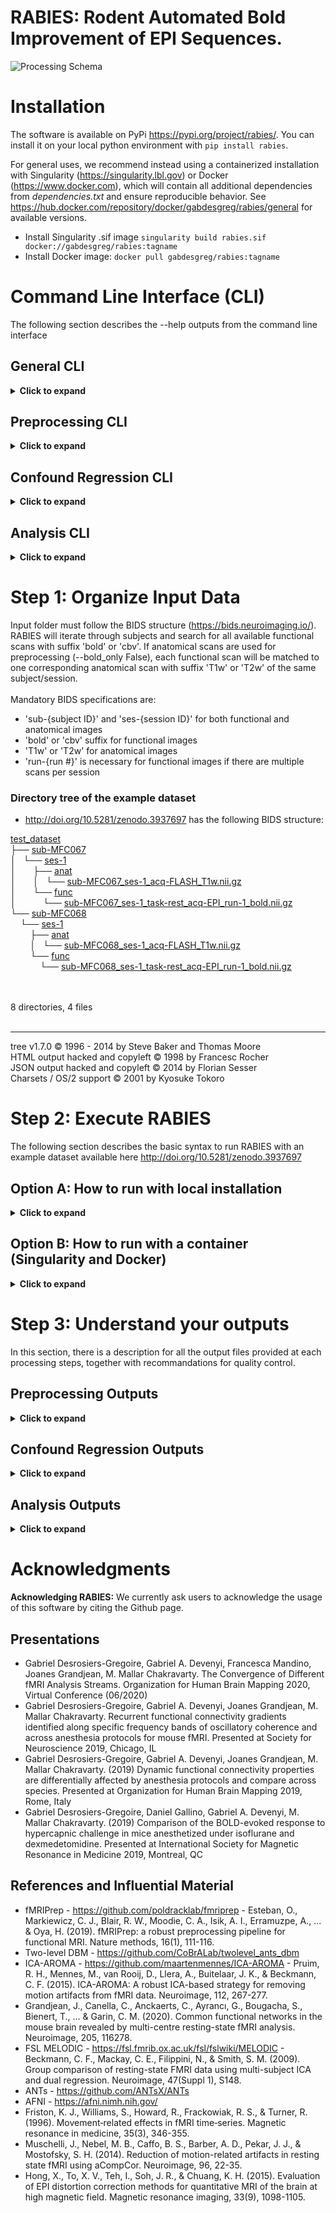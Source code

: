 # RABIES: Rodent Automated Bold Improvement of EPI Sequences.

![Processing Schema](https://github.com/Gab-D-G/pics/blob/master/processing_schema.png)

# Installation

The software is available on PyPi https://pypi.org/project/rabies/.
You can install it on your local python environment with ```pip install rabies```.

For general uses, we recommend instead using a containerized installation with Singularity (https://singularity.lbl.gov) or Docker (https://www.docker.com),
which will contain all additional dependencies from *dependencies.txt* and ensure reproducible behavior.
See https://hub.docker.com/repository/docker/gabdesgreg/rabies/general for available versions.

* Install Singularity .sif image ```singularity build rabies.sif docker://gabdesgreg/rabies:tagname```
* Install Docker image: ```docker pull gabdesgreg/rabies:tagname```

# Command Line Interface (CLI)

The following section describes the --help outputs from the command line interface

## General CLI
<details><summary><b>Click to expand</b></summary>
<p>

```
usage: rabies [-h]
              [-p {Linear,MultiProc,SGE,SGEGraph,PBS,LSF,SLURM,SLURMGraph}]
              [--local_threads LOCAL_THREADS]
              [--scale_min_memory SCALE_MIN_MEMORY] [--min_proc MIN_PROC]
              Processing step ...

RABIES performs processing of rodent fMRI images. Can either run on datasets
that only contain EPI images, or both structural and EPI images.

optional arguments:
  -h, --help            show this help message and exit

Commands:
  The RABIES workflow is seperated into three different processing steps:
  preprocessing, confound regression and analysis. Outputs from the
  preprocessing provides the inputs for the subsequent confound regression,
  and finally analysis.

  Processing step       Description
    preprocess          Conducts preprocessing on an input dataset in BIDS
                        format. Preprocessing includes realignment for motion,
                        correction for susceptibility distortions through non-
                        linear registration, registration to a commonspace
                        atlas and associated masks, evaluation of confounding
                        timecourses, and includes various execution options
                        (see --help).
    confound_regression
                        Flexible options for confound regression are available
                        to apply directly on preprocessing outputs from
                        RABIES. After linear detrending, only selected options
                        are applied sequentially in following the order: 1)
                        ICA-AROMA, 2) highpass/lowpass filtering, 3) frame
                        censoring (from FD/DVARS measures), 4) regression of
                        confound timeseries, 5) standardization of timeseries,
                        and 6) spatial smoothing.
    analysis            A few built-in resting-state functional connectivity
                        (FC) analysis options are provided to conduct rapid
                        analysis on the cleaned timeseries. Options include
                        seed-based FC, whole-brain correlation FC matrix,
                        group-ICA, dual regression and dual ICA.

Execution Options:
  Options for parallel execution of the workflow and memory management.
  WARNING: CHANGING EXECUTION OPTIONS ON A PREVIOUS EXECUTION RISKS RE-
  STARTING THE PROCESSING OF STEPS PREVIOUSLY RUN

  -p {Linear,MultiProc,SGE,SGEGraph,PBS,LSF,SLURM,SLURMGraph}, --plugin {Linear,MultiProc,SGE,SGEGraph,PBS,LSF,SLURM,SLURMGraph}
                        Specify the nipype plugin for workflow execution.
                        Consult https://nipype.readthedocs.io/en/0.11.0/users/
                        plugins.html for details. (default: Linear)
  --local_threads LOCAL_THREADS
                        For local MultiProc execution, set the maximum number
                        of processors run in parallel, defaults to number of
                        CPUs. (default: 12)
  --scale_min_memory SCALE_MIN_MEMORY
                        For a parallel execution with MultiProc, the minimal
                        memory attributed to nodes can be scaled with this
                        multiplier to avoid memory crashes. (default: 1.0)
  --min_proc MIN_PROC   For SGE parallel processing, specify the minimal
                        number of nodes to be assigned to avoid memory
                        crashes. (default: 1)
```
</p>
</details>

## Preprocessing CLI
<details><summary><b>Click to expand</b></summary>
<p>

```
usage: rabies preprocess [-h] [--bold_only] [--anat_autobox] [--bold_autobox]
                         [--apply_despiking]
                         [--HMC_option {intraSubjectBOLD,0,1,2,3}]
                         [--apply_slice_mc] [--detect_dummy]
                         [--data_type {int16,int32,float32,float64}] [--debug]
                         [--bold_inho_cor_method {Rigid,Affine,SyN,disable}]
                         [--robust_bold_inho_cor]
                         [--anat_inho_cor_method {Rigid,Affine,SyN,disable}]
                         [--atlas_reg_script {Rigid,Affine,SyN,NULL}]
                         [--fast_commonspace] [--commonspace_masking]
                         [--coreg_script {Rigid,Affine,SyN,NULL}]
                         [--coreg_masking]
                         [--nativespace_resampling NATIVESPACE_RESAMPLING]
                         [--commonspace_resampling COMMONSPACE_RESAMPLING]
                         [--anatomical_resampling ANATOMICAL_RESAMPLING]
                         [--TR TR] [--no_STC] [--tpattern {alt,seq}]
                         [--anat_template ANAT_TEMPLATE]
                         [--brain_mask BRAIN_MASK] [--WM_mask WM_MASK]
                         [--CSF_mask CSF_MASK] [--vascular_mask VASCULAR_MASK]
                         [--labels LABELS]
                         bids_dir output_dir

positional arguments:
  bids_dir              the root folder of the BIDS-formated input data
                        directory.
  output_dir            the output path to drop outputs from major
                        preprocessing steps.

optional arguments:
  -h, --help            show this help message and exit
  --bold_only           Apply preprocessing with only EPI scans. Commonspace
                        registration is executed directly using the corrected
                        EPI 3D reference images. The commonspace registration
                        simultaneously applies distortion correction, this
                        option will produce only commonspace outputs.
                        (default: False)
  --anat_autobox        Crops out extra space around the brain on the
                        structural image using AFNI's 3dAutobox https://afni.n
                        imh.nih.gov/pub/dist/doc/program_help/3dAutobox.html.
                        (default: False)
  --bold_autobox        Crops out extra space around the brain on the EPI
                        image using AFNI's 3dAutobox https://afni.nimh.nih.gov
                        /pub/dist/doc/program_help/3dAutobox.html. (default:
                        False)
  --apply_despiking     Applies AFNI's 3dDespike https://afni.nimh.nih.gov/pub
                        /dist/doc/program_help/3dDespike.html. (default:
                        False)
  --HMC_option {intraSubjectBOLD,0,1,2,3}
                        Select an option for head motion realignment among the
                        pre-built options from https://github.com/ANTsX/ANTsR/
                        blob/master/R/ants_motion_estimation.R. (default:
                        intraSubjectBOLD)
  --apply_slice_mc      Whether to apply a slice-specific motion correction
                        after initial volumetric HMC. This can correct for
                        interslice misalignment resulting from within-TR
                        motion. With this option, motion corrections and the
                        subsequent resampling from registration are applied
                        sequentially, since the 2D slice registrations cannot
                        be concatenate with 3D transforms. (default: False)
  --detect_dummy        Detect and remove initial dummy volumes from the EPI,
                        and generate a reference EPI based on these volumes if
                        detected. Dummy volumes will be removed from the
                        output preprocessed EPI. (default: False)
  --data_type {int16,int32,float32,float64}
                        Specify data format outputs to control for file size.
                        (default: float32)
  --debug               Run in debug mode. (default: False)

Registration Options:
  Customize options for various registration steps. The three in-built
  registration script options provided consist of a 'Rigid', 'Affine' and
  'SyN' (non-linear) registration. Other options also allow alternative
  workflows to troubleshoot registration failures.

  --bold_inho_cor_method {Rigid,Affine,SyN,disable}
                        Select a registration type for masking during
                        inhomogeneity correction of the EPI. (default: Rigid)
  --robust_bold_inho_cor
                        This option will conduct an iterative scheme for
                        inhomogeneity correction of the EPIs, where an initial
                        correction step is run to generate a unbiased EPI
                        template from the dataset, to provide a novel dataset-
                        specific EPI template. This new template is then used
                        as registration target for a final round of
                        correction, instead of structural images. This can
                        help the inhomogeneity correction of EPIs with bad
                        anatomical contrasts and high distortions. (default:
                        False)
  --anat_inho_cor_method {Rigid,Affine,SyN,disable}
                        Select a registration type for masking during
                        inhomogeneity correction of the structural image.
                        (default: SyN)
  --atlas_reg_script {Rigid,Affine,SyN,NULL}
                        Specify a registration script for alignment of the
                        unbiased dataset template to the atlas. (default: SyN)
  --fast_commonspace    This option will skip the generation of a dataset
                        template from
                        https://github.com/CoBrALab/twolevel_ants_dbm. Instead
                        each anatomical scan will be individually registered
                        to the commonspace template using the
                        --atlas_reg_script. Note that this option, although
                        faster, is expected to reduce the quality of
                        commonspace registration. (default: False)
  --commonspace_masking
                        If true, will use masks originating from the
                        inhomogeneity correction step to orient commonspace
                        alignment. (default: False)
  --coreg_script {Rigid,Affine,SyN,NULL}
                        Specify EPI to anat coregistration script. (default:
                        SyN)
  --coreg_masking       If true, will use masks originating from the EPI
                        inhomogeneity correction step to orient alignment to
                        the target anatomical image. (default: False)

Resampling Options:
  The following options allow to customize the voxel dimensions for the
  preprocessed EPIs or for the anatomical images during registration. Axis
  resampling specifications must follow the format 'dim1xdim2xdim3' (in mm)
  with the RAS axis convention (dim1=Right-Left, dim2=Anterior-Posterior,
  dim3=Superior-Inferior). The original dimensions are conserved if
  'inputs_defined' is specified.

  --nativespace_resampling NATIVESPACE_RESAMPLING
                        Can specify a resampling dimension for the nativespace
                        outputs. (default: inputs_defined)
  --commonspace_resampling COMMONSPACE_RESAMPLING
                        Can specify a resampling dimension for the commonspace
                        outputs. (default: inputs_defined)
  --anatomical_resampling ANATOMICAL_RESAMPLING
                        Can specify resampling dimensions for the template
                        files to optimize registration efficiency. By defaults
                        ('inputs_defined'), the resampling dimension is
                        estimated from the input images. The smallest
                        dimension among the anatomical images (EPI images
                        instead if --bold_only is True) defines the isotropic
                        resolution for resampling. (default: inputs_defined)

STC Options:
  Specify Slice Timing Correction (STC) info that is fed to AFNI 3dTshift
  (https://afni.nimh.nih.gov/pub/dist/doc/program_help/3dTshift.html). The
  STC is applied in the anterior-posterior orientation, assuming slices were
  acquired in this direction.

  --TR TR               Specify repetition time (TR) in seconds. (default:
                        1.0s)
  --no_STC              Select this option to ignore the STC step. (default:
                        False)
  --tpattern {alt,seq}  Specify if interleaved or sequential acquisition.
                        'alt' for interleaved, 'seq' for sequential. (default:
                        alt)

Template Files:
  Specify commonspace template and associated mask/label files. A mouse
  atlas is provided as default
  https://wiki.mouseimaging.ca/display/MICePub/Mouse+Brain+Atlases.

  --anat_template ANAT_TEMPLATE
                        Anatomical file for the commonspace template.
                        (default: /home/gabriel/.local/share/rabies/DSURQE_40m
                        icron_average.nii.gz)
  --brain_mask BRAIN_MASK
                        Brain mask for the template. (default: /home/gabriel/.
                        local/share/rabies/DSURQE_40micron_mask.nii.gz)
  --WM_mask WM_MASK     White matter mask for the template. (default: /home/ga
                        briel/.local/share/rabies/DSURQE_40micron_eroded_WM_ma
                        sk.nii.gz)
  --CSF_mask CSF_MASK   CSF mask for the template. (default: /home/gabriel/.lo
                        cal/share/rabies/DSURQE_40micron_eroded_CSF_mask.nii.g
                        z)
  --vascular_mask VASCULAR_MASK
                        Can provide a mask of major blood vessels for
                        computing confound timeseries. The default mask was
                        generated by applying MELODIC ICA and selecting the
                        resulting component mapping onto major veins.
                        (default: /home/gabriel/.local/share/rabies/vascular_m
                        ask.nii.gz)
  --labels LABELS       Atlas file with anatomical labels. (default: /home/gab
                        riel/.local/share/rabies/DSURQE_40micron_labels.nii.gz
                        )
```

</p>
</details>

## Confound Regression CLI
<details><summary><b>Click to expand</b></summary>
<p>

```
usage: rabies confound_regression [-h] [--output_name OUTPUT_NAME]
                                  [--commonspace_analysis] [--TR TR]
                                  [--highpass HIGHPASS] [--lowpass LOWPASS]
                                  [--smoothing_filter SMOOTHING_FILTER]
                                  [--run_aroma] [--aroma_dim AROMA_DIM]
                                  [--conf_list [{WM_signal,CSF_signal,vascular_signal,global_signal,aCompCor,mot_6,mot_24,mean_FD} ...]]
                                  [--FD_censoring]
                                  [--FD_threshold FD_THRESHOLD]
                                  [--DVARS_censoring]
                                  [--minimum_timepoint MINIMUM_TIMEPOINT]
                                  [--standardize]
                                  [--timeseries_interval TIMESERIES_INTERVAL]
                                  preprocess_out output_dir

positional arguments:
  preprocess_out        path to RABIES preprocessing output directory with the
                        datasinks.
  output_dir            path to drop confound regression output datasink.

optional arguments:
  -h, --help            show this help message and exit
  --output_name OUTPUT_NAME
                        Creates a new output folder to store the workflow of
                        this CR run, to avoid potential overlaps with previous
                        runs (can be useful if investigating multiple
                        strategies). (default: confound_regression_wf)
  --commonspace_analysis
                        If should run confound regression on the commonspace
                        bold output. (default: True)
  --TR TR               Specify repetition time (TR) in seconds. (default:
                        1.0s)
  --highpass HIGHPASS   Specify highpass filter frequency. (default: None)
  --lowpass LOWPASS     Specify lowpass filter frequency. (default: None)
  --smoothing_filter SMOOTHING_FILTER
                        Specify spatial smoothing filter size in mm. Uses
                        nilearn's function https://nilearn.github.io/modules/g
                        enerated/nilearn.image.smooth_img.html (default: None)
  --run_aroma           Whether to run ICA-AROMA or not. The classifier
                        implemented within RABIES is a slightly modified
                        version from the original (Pruim et al. 2015), with
                        parameters and masks adapted for rodent images.
                        (default: False)
  --aroma_dim AROMA_DIM
                        Can specify a fixed number of dimension for the
                        MELODIC run before ICA-AROMA. (default: 0)
  --conf_list [{WM_signal,CSF_signal,vascular_signal,global_signal,aCompCor,mot_6,mot_24,mean_FD} ...]
                        List of nuisance regressors that will be applied on
                        voxel timeseries. WM/CSF/vascular/global_signal:
                        correspond to mean signal from WM/CSF/vascular/brain
                        masks. mot_6: 6 rigid HMC parameters. mot_24: mot_6 +
                        their temporal derivative, and all 12 parameters
                        squared (Friston et al. 1996). aCompCor: corresponds
                        to the timeseries of components from a PCA conducted
                        on the combined WM and CSF masks voxel timeseries,
                        including all components that together explain 50/100
                        of the variance, as in Muschelli et al. 2014. mean_FD:
                        the mean framewise displacement timecourse (default:
                        [])
  --FD_censoring        Whether to remove timepoints that exceed a framewise
                        displacement threshold. The frames that exceed the
                        given threshold together with 1 back and 4 forward
                        frames will be masked out (based on Power et al.
                        2012). (default: False)
  --FD_threshold FD_THRESHOLD
                        Scrubbing threshold for the mean framewise
                        displacement in mm (averaged across the brain mask) to
                        select corrupted volumes. (default: 0.05)
  --DVARS_censoring     Whether to remove timepoints that present outlier
                        values on the DVARS metric (temporal derivative of
                        global signal). This will censor out timepoints until
                        a distribution of DVARS values is obtained without
                        outliers values above or below 2.5 standard
                        deviations. (default: False)
  --minimum_timepoint MINIMUM_TIMEPOINT
                        Can select a threshold number of timepoint to remain
                        after censoring, and return empty files for scans that
                        don't pass threshold. (default: 3)
  --standardize         Whether to standardize timeseries to unit variance.
                        (default: False)
  --timeseries_interval TIMESERIES_INTERVAL
                        Specify a time interval in the timeseries to keep.
                        e.g. "0,80". By default all timeseries are kept.
                        (default: all)
```

</p>
</details>

## Analysis CLI
<details><summary><b>Click to expand</b></summary>
<p>

```
usage: rabies analysis [-h] [--output_name OUTPUT_NAME]
                       [--scan_list [SCAN_LIST ...]]
                       [--seed_list [SEED_LIST ...]] [--data_diagnosis]
                       [--FC_matrix] [--ROI_type {parcellated,voxelwise}]
                       [--group_ICA] [--TR TR] [--dim DIM] [--DR_ICA]
                       [--IC_file IC_FILE] [--dual_ICA DUAL_ICA]
                       [--prior_maps PRIOR_MAPS]
                       [--prior_bold_idx [PRIOR_BOLD_IDX ...]]
                       [--prior_confound_idx [PRIOR_CONFOUND_IDX ...]]
                       confound_regression_out output_dir

positional arguments:
  confound_regression_out
                        path to RABIES confound regression output directory
                        with the datasink.
  output_dir            path to drop analysis outputs.

optional arguments:
  -h, --help            show this help message and exit
  --output_name OUTPUT_NAME
                        Creates a new output folder to store the workflow of
                        this analysis run, to avoid potential overlaps with
                        previous runs. (default: analysis_wf)
  --scan_list [SCAN_LIST ...]
                        This option offers to run the analysis on a subset of
                        the scans. The scans selected are specified by
                        providing the full path to each EPI file from the
                        input BIDS folder. The list of scan can be specified
                        manually as a list of file name '--scan_list
                        scan1.nii.gz scan2.nii.gz ...' or the files can be
                        imbedded into a .txt file with one filename per row.
                        By default, 'all' will use all the scans previously
                        processed. (default: ['all'])
  --seed_list [SEED_LIST ...]
                        Can provide a list of seed .nii images that will be
                        used to evaluate seed-based correlation maps based on
                        Pearson's r. Each seed must consist of a binary mask
                        representing the ROI in commonspace. (default: [])
  --data_diagnosis      This option carries out the spatiotemporal diagnosis
                        as described in Desrosiers-Gregoire et al. The
                        diagnosis outputs key temporal and spatial features at
                        the scan level allowing the identification of sources
                        of confounds in individual scans. A follow-up group-
                        level correlation between spatial features is also
                        conducted to evaluate corruption of group-level
                        outputs. We recommend to conduct a data diagnosis from
                        this workflow to complement FC analysis by evaluating
                        the intrinsic corruption of the dataset as well as the
                        effectiveness of the confound correction strategies.
                        (default: False)

FC Matrix:
  Options for performing a whole-brain timeseries correlation matrix
  analysis.

  --FC_matrix           Choose this option to derive a whole-brain functional
                        connectivity matrix, based on the Pearson's r
                        correlation of regional timeseries for each subject
                        cleaned timeseries. (default: False)
  --ROI_type {parcellated,voxelwise}
                        Define the types of ROI to extract regional timeseries
                        for correlation matrix analysis. Options are
                        'parcellated', in which case the atlas labels provided
                        for preprocessing are used as ROIs, or 'voxelwise', in
                        which case all voxel timeseries are cross-correlated.
                        (default: parcellated)

Group ICA:
  Options for performing group-ICA using FSL's MELODIC on the whole dataset
  cleaned timeseries. Note that confound regression must have been conducted
  on commonspace outputs.

  --group_ICA           Choose this option to conduct group-ICA. (default:
                        False)
  --TR TR               Specify repetition time (TR) in seconds. (default:
                        1.0s)
  --dim DIM             You can specify the number of ICA components to be
                        derived. The default uses an automatic estimation.
                        (default: 0)

DR ICA:
  Options for performing a dual regression analysis based on a previous
  group-ICA run from FSL's MELODIC. Note that confound regression must have
  been conducted on commonspace outputs.

  --DR_ICA              Choose this option to conduct dual regression on each
                        subject timeseries. This analysis will output the
                        spatial maps corresponding to the linear coefficients
                        from the second linear regression. See
                        rabies.analysis_pkg.analysis_functions.dual_regression
                        for the specific code. (default: False)
  --IC_file IC_FILE     Option to provide a melodic_IC.nii.gz file with the
                        ICA components from a previous group-ICA run. If none
                        is provided, a group-ICA will be run with the dataset
                        cleaned timeseries. (default: None)

Dual ICA:
  Options for performing a Dual ICA. Need to provide the prior maps to fit
  --prior_maps, and the associated indices for the target components in
  --prior_bold_idx

  --dual_ICA DUAL_ICA   Specify how many subject-specific sources to compute
                        using dual ICA. (default: 0)
  --prior_maps PRIOR_MAPS
                        Provide a 4D nifti image with a series of spatial
                        priors representing common sources of signal (e.g. ICA
                        components from a group-ICA run). Default: Corresponds
                        to a MELODIC run on a combined group of anesthetized-
                        ventilated and awake mice. Confound regression
                        consisted of highpass at 0.01 Hz, FD censoring at
                        0.03mm, DVARS censoring, and
                        mot_6,WM_signal,CSF_signal as regressors. (default:
                        /home/gabriel/.local/share/rabies/melodic_IC.nii.gz)
  --prior_bold_idx [PRIOR_BOLD_IDX ...]
                        Specify the indices for the priors to fit from
                        --prior_maps. (default: [5, 12, 19])
  --prior_confound_idx [PRIOR_CONFOUND_IDX ...]
                        Specify the indices for the confound components from
                        --prior_maps. This is pertinent for the
                        --data_diagnosis outputs. (default: [0, 1, 2, 6, 7, 8,
                        9, 10, 11, 13, 14, 21, 22, 24, 26, 28, 29])
```

</p>
</details>

# Step 1: Organize Input Data

Input folder must follow the BIDS structure (https://bids.neuroimaging.io/). RABIES will iterate through subjects and search for all available functional scans with suffix 'bold' or 'cbv'.
If anatomical scans are used for preprocessing (--bold_only False), each functional scan will be matched to one corresponding anatomical scan with suffix 'T1w' or 'T2w' of the same subject/session.
<br/>
<br/>
Mandatory BIDS specifications are:
* 'sub-{subject ID}' and 'ses-{session ID}' for both functional and anatomical images
* 'bold' or 'cbv' suffix for functional images
* 'T1w' or 'T2w' for anatomical images
* 'run-{run #}' is necessary for functional images if there are multiple scans per session

### Directory tree of the example dataset
* http://doi.org/10.5281/zenodo.3937697 has the following BIDS structure:

<!DOCTYPE html>
<html>
<head>
 <meta http-equiv="Content-Type" content="text/html; charset=UTF-8">
 <meta name="Author" content="Made by 'tree'">
 <meta name="GENERATOR" content="$Version: $ tree v1.7.0 (c) 1996 - 2014 by Steve Baker, Thomas Moore, Francesc Rocher, Florian Sesser, Kyosuke Tokoro $">
  <!--
  BODY { font-family : ariel, monospace, sans-serif; }
  P { font-weight: normal; font-family : ariel, monospace, sans-serif; color: black; background-color: transparent;}
  B { font-weight: normal; color: black; background-color: transparent;}
  A:visited { font-weight : normal; text-decoration : none; background-color : transparent; margin : 0px 0px 0px 0px; padding : 0px 0px 0px 0px; display: inline; }
  A:link    { font-weight : normal; text-decoration : none; margin : 0px 0px 0px 0px; padding : 0px 0px 0px 0px; display: inline; }
  A:hover   { color : #000000; font-weight : normal; text-decoration : underline; background-color : yellow; margin : 0px 0px 0px 0px; padding : 0px 0px 0px 0px; display: inline; }
  A:active  { color : #000000; font-weight: normal; background-color : transparent; margin : 0px 0px 0px 0px; padding : 0px 0px 0px 0px; display: inline; }
  .VERSION { font-size: small; font-family : arial, sans-serif; }
  .NORM  { color: black;  background-color: transparent;}
  .FIFO  { color: purple; background-color: transparent;}
  .CHAR  { color: yellow; background-color: transparent;}
  .DIR   { color: blue;   background-color: transparent;}
  .BLOCK { color: yellow; background-color: transparent;}
  .LINK  { color: aqua;   background-color: transparent;}
  .SOCK  { color: fuchsia;background-color: transparent;}
  .EXEC  { color: green;  background-color: transparent;}
  -->
</head>
<body>
	<p>
	<a href="test_dataset">test_dataset</a><br>
	├── <a href="test_dataset/sub-MFC067/">sub-MFC067</a><br>
	│   └── <a href="test_dataset/sub-MFC067/ses-1/">ses-1</a><br>
	│   &nbsp;&nbsp;&nbsp; ├── <a href="test_dataset/sub-MFC067/ses-1/anat/">anat</a><br>
	│   &nbsp;&nbsp;&nbsp; │   └── <a href="test_dataset/sub-MFC067/ses-1/anat/sub-MFC067_ses-1_acq-FLASH_T1w.nii.gz">sub-MFC067_ses-1_acq-FLASH_T1w.nii.gz</a><br>
	│   &nbsp;&nbsp;&nbsp; └── <a href="test_dataset/sub-MFC067/ses-1/func/">func</a><br>
	│   &nbsp;&nbsp;&nbsp; &nbsp;&nbsp;&nbsp; └── <a href="test_dataset/sub-MFC067/ses-1/func/sub-MFC067_ses-1_task-rest_acq-EPI_run-1_bold.nii.gz">sub-MFC067_ses-1_task-rest_acq-EPI_run-1_bold.nii.gz</a><br>
	└── <a href="test_dataset/sub-MFC068/">sub-MFC068</a><br>
	&nbsp;&nbsp;&nbsp; └── <a href="test_dataset/sub-MFC068/ses-1/">ses-1</a><br>
	&nbsp;&nbsp;&nbsp; &nbsp;&nbsp;&nbsp; ├── <a href="test_dataset/sub-MFC068/ses-1/anat/">anat</a><br>
	&nbsp;&nbsp;&nbsp; &nbsp;&nbsp;&nbsp; │   └── <a href="test_dataset/sub-MFC068/ses-1/anat/sub-MFC068_ses-1_acq-FLASH_T1w.nii.gz">sub-MFC068_ses-1_acq-FLASH_T1w.nii.gz</a><br>
	&nbsp;&nbsp;&nbsp; &nbsp;&nbsp;&nbsp; └── <a href="test_dataset/sub-MFC068/ses-1/func/">func</a><br>
	&nbsp;&nbsp;&nbsp; &nbsp;&nbsp;&nbsp; &nbsp;&nbsp;&nbsp; └── <a href="test_dataset/sub-MFC068/ses-1/func/sub-MFC068_ses-1_task-rest_acq-EPI_run-1_bold.nii.gz">sub-MFC068_ses-1_task-rest_acq-EPI_run-1_bold.nii.gz</a><br>
	<br><br>
	</p>
	<p>

8 directories, 4 files
	<br><br>
	</p>
	<hr>
	<p class="VERSION">
		 tree v1.7.0 © 1996 - 2014 by Steve Baker and Thomas Moore <br>
		 HTML output hacked and copyleft © 1998 by Francesc Rocher <br>
		 JSON output hacked and copyleft © 2014 by Florian Sesser <br>
		 Charsets / OS/2 support © 2001 by Kyosuke Tokoro
	</p>
</body>
</html>

# Step 2: Execute RABIES
The following section describes the basic syntax to run RABIES with an example dataset available here http://doi.org/10.5281/zenodo.3937697

## Option A: How to run with local installation

<details><summary><b>Click to expand</b></summary>
<p>

**preprocess**
```sh
rabies -p MultiProc preprocess test_dataset/ preprocess_outputs/ --TR 1.0s --no_STC
```
First, this will run the minimal preprocessing step on the test dataset and store outputs into preprocess_outputs/ folder. The option -p MultiProc specifies to run the pipeline in parallel according to available local threads.
<br/>

**confound_correction**
```sh
rabies -p MultiProc confound_correction preprocess_outputs/ confound_correction_outputs/ --TR 1.0s --commonspace_bold --smoothing_filter 0.3 --conf_list WM_signal CSF_signal vascular_signal mot_6
```
Next, to conduct the modeling and regression of confounding sources, the confound_correction step can be run with custom options for denoising. In this case, we apply a highpass filtering at 0.01Hz, together with the voxelwise regression of the 6 rigid realignment parameters and the mean WM,CSF and vascular signal which are derived from masks provided along with the anatomical template. Finally, a smoothing filter 0.3mm is applied. We are running this on the commonspace outputs from preprocess (--commonspace_bold), since we will run analysis in commonspace in the next step.
<br/>

**analysis**
```sh
rabies -p MultiProc analysis confound_correction_outputs analysis_outputs/ --TR 1.0s --group_ICA --DR_ICA
```
Finally, RABIES has a few standard analysis options provided, which are specified in the Analysis documentation. In this example, we are going to run group independent component analysis (--group_ICA), using FSL's MELODIC function, followed by a dual regression (--DR_ICA) to back propagate the group components onto individual subjects.

</p>
</details>

## Option B: How to run with a container (Singularity and Docker)

<details><summary><b>Click to expand</b></summary>
<p>

Containers are independent computing environments which have their own dependencies installed to ensure consistent and reliable
execution of the software regardless of the user.
Singularity containers can be exported to remote high-performance computing platforms (e.g. computecanada).
<br/>
The main difference for the execution of a container consists in relating the paths for all relevant directories from the local
computer to the container's internal folders. This is done using -B for Singularity and -v for Docker. See below for examples:
<br/>

### Singularity execution

**preprocess**
```sh
singularity run -B $PWD/test_dataset:/test_dataset:ro \
-B $PWD/preprocess_outputs:/preprocess_outputs/ \
/path_to_singularity_image/rabies.sif -p MultiProc preprocess /test_dataset/ /preprocess_outputs/ --TR 1.0s --no_STC
```
<br/>

**confound_correction**
```sh
singularity run -B $PWD/test_dataset:/test_dataset:ro \
-B $PWD/preprocess_outputs:/preprocess_outputs/ \
-B $PWD/confound_correction_outputs:/confound_correction_outputs/ \
/path_to_singularity_image/rabies.sif -p MultiProc confound_correction /preprocess_outputs/ /confound_correction_outputs/ --TR 1.0s --highpass 0.01 --commonspace_bold --smoothing_filter 0.3 --conf_list WM_signal CSF_signal vascular_signal mot_6
```
Note here that the path to the dataset is still linked to the container with -B, even though it is not explicitely part of the inputs in the confound regression call. This is necessary since the paths used in the preprocess steps are still accessed in the background, and there will be an error if the paths are not kept consistent across processing steps.
<br/>

**analysis**
```sh
singularity run -B $PWD/test_dataset:/test_dataset:ro \
-B $PWD/preprocess_outputs:/preprocess_outputs/ \
-B $PWD/confound_correction_outputs:/confound_correction_outputs/ \
-B $PWD/analysis_outputs:/analysis_outputs/ \
/path_to_singularity_image/rabies.sif -p MultiProc analysis /confound_correction_outputs /analysis_outputs/ --TR 1.0s --group_ICA --DR_ICA
```
<br/>

### Docker execution
```sh
docker run -it --rm \
-v /local_input_folder_path:/nii_inputs:ro \
-v /local_output_folder_path:/outputs \
rabies preprocess /nii_inputs /outputs --further_execution_specifications
```
The docker execution has very similar syntax to the singularity execution, except that -B is replaced by -v, and some further specifications may be needed (e.g. -it, --rm).

</p>
</details>

# Step 3: Understand your outputs

In this section, there is a description for all the output files provided at each processing steps, together with recommandations for quality control.

## Preprocessing Outputs
<details><summary><b>Click to expand</b></summary>
<p>

Important outputs will be found in the datasink folders. All the different preprocessing outputs are found below:
- **anat_datasink**: Includes outputs specific to the anatomical preprocessing workflow
    - anat_preproc: preprocessed anatomical scans that are used for further registrations
    - anat_mask: brain mask in the anatomical native space
    - WM_mask: WM mask in the anatomical native space
    - CSF_mask: CSF mask in the anatomical native space
    - anat_labels: atlas labels in the anatomical native space
- **bold_datasink**: Includes corrected EPI timeseries (corrected_bold/ for native space and commonspace_bold/ for registered to commonspace), EPI masks and other key EPI outputs from the preprocessing workflow
    - input_bold: original raw EPI images used as inputs into the pipeline
    - corrected_bold: EPI timeseries after preprocessing in native space
    - corrected_bold_ref: reference 3D EPI image (temporal median) after correction
    - bold_brain_mask: brain mask in the corrected_bold space
    - bold_WM_mask: WM mask in the corrected_bold space
    - bold_CSF_mask: CSF mask in the corrected_bold space
    - bold_labels: atlas labels in the corrected_bold space
    - commonspace_bold: EPI timeseries after preprocessing in common space
    - commonspace_bold_mask: brain mask in the commonspace_bold space
    - commonspace_bold_WM_mask: WM mask in the commonspace_bold space
    - commonspace_bold_CSF_mask: CSF mask in the commonspace_bold space
    - commonspace_vascular_mask: vascular mask in the commonspace_bold space
    - commonspace_bold_labels: atlas labels in the commonspace_bold space
    - initial_bold_ref: initial reference 3D EPI image that was subsequently used for bias-field correction
    - bias_cor_bold: reference 3D EPI after bias-field correction which is then used for co-registration
    - bias_cor_bold_warped2anat: bias_cor_bold warped to the co-registration target anatomical image
- **commonspace_datasink**: Outputs from the common space registration
    - ants_dbm_template: the dataset template generated from the registration of anatomical images, using two-level ants dbm (https://github.com/CoBrALab/twolevel_ants_dbm), can be found here
    - warped_template: ants_dbm_template warped to the provided common space template after registration
    - ants_dbm_outputs: a complete output from the two-level ants dbm run for the generation of a dataset anatomical template
- **transforms_datasink**: Contains all transforms
    - affine_bold2anat: affine transforms from the EPI co-registration to the anatomical image
    - warp_bold2anat: non-linear transforms from the EPI co-registration to the anatomical image
    - inverse_warp_bold2anat: inverse of the non-linear transforms from the EPI co-registration to the anatomical image
    - anat_to_template_affine: affine transforms from the registration of the anatomical image to ants_dbm_template registration
    - anat_to_template_warp: non-linear transforms from the registration of the anatomical image to ants_dbm_template registration
    - anat_to_template_inverse_warp: inverse of the non-linear transforms from the registration of the anatomical image to ants_dbm_template
    - template_to_common_affine: affine transforms from the registration of the ants_dbm_template to the commonspace template
    - template_to_common_warp: non-linear transforms from the registration of the ants_dbm_template to the commonspace template
    - template_to_common_inverse_warp: inverse of the non-linear transforms from the registration of the ants_dbm_template to the commonspace template

- **confounds_datasink**: contains confounding features from the EPI that are relevant for subsequent confound regression
    - confounds_csv: a .csv file with the diverse potential confound timecourses. Includes up to 24 motion parameters (6 rigid parameters, their temporal derivative, and all 12 parameters squared; Friston et al. 1996), the global signal, the WM mask signal, the CSF mask signal, the vascular mask signal and aCompCor timecourses (Muschelli et al. 2014).
    - FD_csv: a .csv file with the timecourse of the voxelwise mean and maximal framewise displacement (FD) estimations
    - FD_voxelwise: a .nii image which contains FD timecourses for all single voxel
    - pos_voxelwise: a .nii image which contains the relative positioning timecourses for all single voxel

### Recommendations for Quality Control (QC)
Visual QC outputs in .png format are generate for several processing milestones. These can be found in the rabies_out/QC_report folder.
The milestones include:
* **template_files**: displays the overlap of the provided anatomical template with it's associated masks and labels.
* **anat_denoising**: represents the processing steps for the denoising of the anatomical image before main registration steps. It includes 1-the raw image, 2-the initial correction, 3-the overlap of the registered mask used for final correction, 4-final corrected output.
* **bold_denoising**: same as anat_denoising, but for the functional image.
* **EPI2Anat**: registration of the EPI to the anatomical image within subject
* **Anat2Template**: registration of the anatomical image to the dataset-generated template
* **Template2Commonspace**: registration of the dataset template to the provided commonspace template
* **temporal_denoising**: includes the timecourse of the head motion realignment parameters and associated framewise displacement. Also include spatial maps for temporal variability and tSNR.
The following image presents an example of the overlap for the EPI2Anat registration:
![Processing Schema](https://github.com/Gab-D-G/pics/blob/master/sub-jgrAesMEDISOc11L_ses-1_run-1_EPI2Anat.png)

</p>
</details>

## Confound Regression Outputs

<details><summary><b>Click to expand</b></summary>
<p>

Important outputs from confound regression will be found in the confound_correction_datasink present in the provided output folder:
- **confound_correction_datasink**: Includes outputs specific to the anatomical preprocessing workflow
    - cleaned_timeseries: Resulting timeseries after the application of confound regression
    - VE_file: .pkl file which contains a dictionary vectors, where each vector corresponds to the voxelwise the variance explained (VE) from each regressor in the regression model
    - aroma_out: if --run_aroma is selected, the outputs from running ICA-AROMA will be saved, which includes the MELODIC ICA outputs and the component classification results
    - subject_melodic_ICA: if --diagnosis_output is activated, will contain the outputs from MELODIC ICA run on each individual scan
    - tSNR_map: if --diagnosis_output is activated, this will contain the tSNR map for each scan before confound regression

</p>
</details>

## Analysis Outputs

<details><summary><b>Click to expand</b></summary>
<p>

Important outputs from analysis will be found in the analysis_datasink present in the provided output folder:
- **analysis_datasink**: Includes outputs specific to the anatomical preprocessing workflow
    - group_ICA_dir: complete output from MELODIC ICA, which includes a HTML report for visualization
    - group_IC_file: MELODIC ICA output file with the ICA components
    - DR_data_file: dual regression outputs in the form of a .pkl file which contains a 2D numpy array of component number by voxel number
    - DR_nii_file: dual regression outputs in the form of a .nii file which contains all component 3D maps concatenated into a single .nii file, where the component numbers correspond to the provided template ICA file
    - matrix_data_file: .pkl file which contains a 2D numpy array representing the whole-brain correlation matrix. If using parcellation, the row/column ROI indices are in increasing number of the atlas label number
    - matrix_fig: .png file offered for visualization which represent the correlation matrix
    - seed_correlation_maps: nifti files with voxelwise correlation maps for all provided seeds for seed-based FC

</p>
</details>

# Acknowledgments

**Acknowledging RABIES:** We currently ask users to acknowledge the usage of this software by citing the Github page.

## Presentations
* Gabriel Desrosiers-Gregoire, Gabriel A. Devenyi, Francesca Mandino, Joanes Grandjean, M. Mallar Chakravarty. The Convergence of Different fMRI Analysis Streams.
Organization for Human Brain Mapping 2020, Virtual Conference (06/2020)
* Gabriel Desrosiers-Gregoire, Gabriel A. Devenyi, Joanes Grandjean, M. Mallar Chakravarty. Recurrent functional connectivity gradients identified along specific frequency bands of oscillatory coherence and across anesthesia protocols for mouse fMRI. Presented at Society for Neuroscience 2019, Chicago, IL
* Gabriel Desrosiers-Gregoire, Gabriel A. Devenyi, Joanes Grandjean, M. Mallar Chakravarty. (2019) Dynamic functional connectivity properties are differentially affected by anesthesia protocols and compare across species. Presented at Organization for Human Brain Mapping 2019, Rome, Italy
* Gabriel Desrosiers-Gregoire, Daniel Gallino, Gabriel A. Devenyi, M. Mallar Chakravarty. (2019) Comparison of the BOLD-evoked response to hypercapnic challenge in mice anesthetized under isoflurane and dexmedetomidine. Presented at International Society for Magnetic Resonance in Medicine 2019, Montreal, QC

## References and Influential Material
* fMRIPrep - https://github.com/poldracklab/fmriprep - Esteban, O., Markiewicz, C. J., Blair, R. W., Moodie, C. A., Isik, A. I., Erramuzpe, A., ... & Oya, H. (2019). fMRIPrep: a robust preprocessing pipeline for functional MRI. Nature methods, 16(1), 111-116.
* Two-level DBM - https://github.com/CoBrALab/twolevel_ants_dbm
* ICA-AROMA - https://github.com/maartenmennes/ICA-AROMA - Pruim, R. H., Mennes, M., van Rooij, D., Llera, A., Buitelaar, J. K., & Beckmann, C. F. (2015). ICA-AROMA: A robust ICA-based strategy for removing motion artifacts from fMRI data. Neuroimage, 112, 267-277.
* Grandjean, J., Canella, C., Anckaerts, C., Ayrancı, G., Bougacha, S., Bienert, T., ... & Garin, C. M. (2020). Common functional networks in the mouse brain revealed by multi-centre resting-state fMRI analysis. Neuroimage, 205, 116278.
* FSL MELODIC - https://fsl.fmrib.ox.ac.uk/fsl/fslwiki/MELODIC - Beckmann, C. F., Mackay, C. E., Filippini, N., & Smith, S. M. (2009). Group comparison of resting-state FMRI data using multi-subject ICA and dual regression. Neuroimage, 47(Suppl 1), S148.
* ANTs - https://github.com/ANTsX/ANTs
* AFNI - https://afni.nimh.nih.gov/
* Friston, K. J., Williams, S., Howard, R., Frackowiak, R. S., & Turner, R. (1996). Movement‐related effects in fMRI time‐series. Magnetic resonance in medicine, 35(3), 346-355.
* Muschelli, J., Nebel, M. B., Caffo, B. S., Barber, A. D., Pekar, J. J., & Mostofsky, S. H. (2014). Reduction of motion-related artifacts in resting state fMRI using aCompCor. Neuroimage, 96, 22-35.
* Hong, X., To, X. V., Teh, I., Soh, J. R., & Chuang, K. H. (2015). Evaluation of EPI distortion correction methods for quantitative MRI of the brain at high magnetic field. Magnetic resonance imaging, 33(9), 1098-1105.
